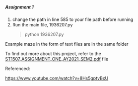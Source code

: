 ##### Assignment 1

1. change the path in line 585 to your file path before running
2. Run the main file, 1936207.py
    > python 1936207.py

Example maze in the form of text files are in the same folder

To find out more about this project, refer to the [ST1507_ASSIGNMENT_ONE_AY2021_SEM2.pdf](https://github.com/emily7lim/2B13-DSAA/blob/main/ca1/ST1507_ASSIGNMENT_ONE_AY2021_SEM2.pdf) file

Referenced:

https://www.youtube.com/watch?v=8Hs5gptvBxU